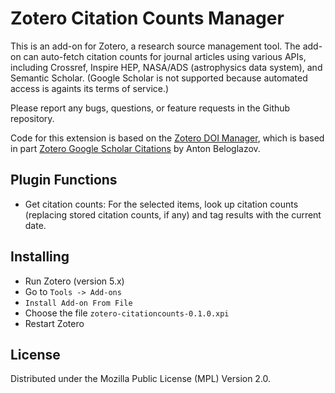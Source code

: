 # Zotero Citation Counts Manager

This is an add-on for Zotero, a research source management tool. The
add-on can auto-fetch citation counts for journal articles using
various APIs, including Crossref, Inspire HEP, NASA/ADS (astrophysics
data system), and Semantic Scholar. (Google Scholar is not supported
because automated access is againts its terms of service.)

Please report any bugs, questions, or feature requests in the Github
repository.

Code for this extension is based on the [Zotero DOI
 Manager](https://github.com/bwiernik/zotero-shortdoi), which is based
 in part [Zotero Google Scholar
 Citations](https://github.com/beloglazov/zotero-scholar-citations) by
 Anton Beloglazov.

## Plugin Functions

- Get citation counts: For the selected items, look up citation counts
  (replacing stored citation counts, if any) and tag results with the
  current date.

## Installing

- Run Zotero (version 5.x)
- Go to `Tools -> Add-ons`
- `Install Add-on From File`
- Choose the file `zotero-citationcounts-0.1.0.xpi`
- Restart Zotero

## License

Distributed under the Mozilla Public License (MPL) Version 2.0.
